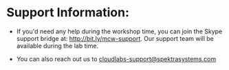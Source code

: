 # Support Information:

* If you'd need any help during the workshop time, you can join the Skype support bridge at: http://bit.ly/mcw-support. Our support team will be available during the lab time.

* You can also reach out us to cloudlabs-support@spektrasystems.com
